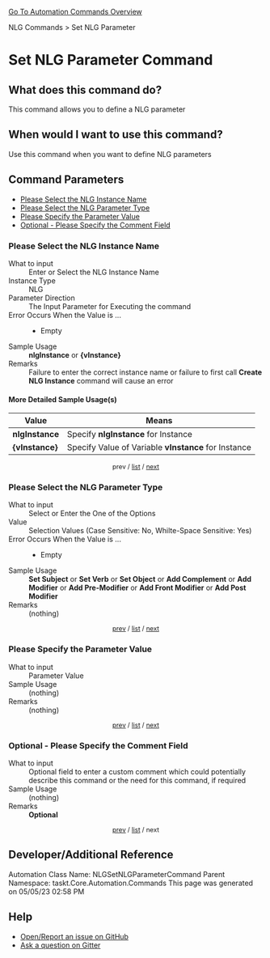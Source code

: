 <!--TITLE: Set NLG Parameter Command -->
<!-- SUBTITLE: a command in the NLG Commands group. -->
[Go To Automation Commands Overview](/automation-commands.md)


NLG Commands &gt; Set NLG Parameter


# Set NLG Parameter Command


## What does this command do?
This command allows you to define a NLG parameter


## When would I want to use this command?
Use this command when you want to define NLG parameters


<a id="param_list"></a>
## Command Parameters
- [Please Select the NLG Instance Name](#param_0)
- [Please Select the NLG Parameter Type](#param_1)
- [Please Specify the Parameter Value](#param_2)
- [Optional - Please Specify the Comment Field](#param_3)


<a id="param_0"></a>
### Please Select the NLG Instance Name


<dl>
<dt>What to input</dt><dd>Enter or Select the NLG Instance Name</dd>
<dt>Instance Type</dt><dd>NLG</dd>
<dt>Parameter Direction</dt><dd>The Input Parameter for Executing the command</dd>
<dt>Error Occurs When the Value is ...</dt><dd><ul>
<li>Empty</li>
</ul></dd>
<dt>Sample Usage</dt><dd><strong>nlgInstance</strong> or <strong>{vInstance}</strong></dd>
<dt>Remarks</dt><dd>Failure to enter the correct instance name or failure to first call <strong>Create NLG Instance</strong> command will cause an error</dd>
</dl>




#### More Detailed Sample Usage(s)
| Value | Means |
|---|---|
| <strong>nlgInstance</strong> | Specify **nlgInstance** for Instance |
| <strong>{vInstance}</strong> | Specify Value of Variable **vInstance** for Instance |


<div style="font-size: 90%; text-align: center">


prev / [list](#param_list) / [next](#param_1)


</div>


<a id="param_1"></a>
### Please Select the NLG Parameter Type


<dl>
<dt>What to input</dt><dd>Select or Enter the One of the Options</dd>
<dt>Value</dt><dd>Selection Values (Case Sensitive: No, Whilte-Space Sensitive: Yes)</dd>
<dt>Error Occurs When the Value is ...</dt><dd><ul>
<li>Empty</li>
</ul></dd>
<dt>Sample Usage</dt><dd><strong>Set Subject</strong> or  <strong>Set Verb</strong> or  <strong>Set Object</strong> or  <strong>Add Complement</strong> or  <strong>Add Modifier</strong> or  <strong>Add Pre-Modifier</strong> or  <strong>Add Front Modifier</strong> or  <strong>Add Post Modifier</strong></dd>
<dt>Remarks</dt><dd>(nothing)</dd>
</dl>




<div style="font-size: 90%; text-align: center">


[prev](#param_1) / [list](#param_list) / [next](#param_2)


</div>


<a id="param_2"></a>
### Please Specify the Parameter Value


<dl>
<dt>What to input</dt><dd>Parameter Value</dd>
<dt>Sample Usage</dt><dd>(nothing)</dd>
<dt>Remarks</dt><dd>(nothing)</dd>
</dl>




<div style="font-size: 90%; text-align: center">


[prev](#param_2) / [list](#param_list) / [next](#param_3)


</div>


<a id="param_3"></a>
### Optional - Please Specify the Comment Field


<dl>
<dt>What to input</dt><dd>Optional field to enter a custom comment which could potentially describe this command or the need for this command, if required</dd>
<dt>Sample Usage</dt><dd>(nothing)</dd>
<dt>Remarks</dt><dd><strong>Optional</strong><br></dd>
</dl>




<div style="font-size: 90%; text-align: center">


[prev](#param_3) / [list](#param_list) / next


</div>


## Developer/Additional Reference
Automation Class Name: NLGSetNLGParameterCommand
Parent Namespace: taskt.Core.Automation.Commands
This page was generated on 05/05/23 02:58 PM


## Help
- [Open/Report an issue on GitHub](https://github.com/rcktrncn/taskt/issues/new)
- [Ask a question on Gitter](https://gitter.im/taskt-rpa/Lobby)
